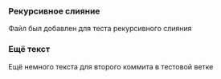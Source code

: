 ### Рекурсивное слияние

Файл был добавлен для теста рекурсивного слияния

### Ещё текст

Ещё немного текста для второго коммита в тестовой ветке